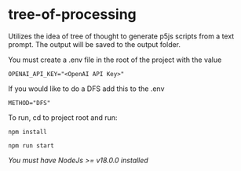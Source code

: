 # tree-of-processing
Utilizes the idea of tree of thought to generate p5js scripts from a text prompt. The output will be saved to the output folder.

You must create a .env file in the root of the project with the value

`OPENAI_API_KEY="<OpenAI API Key>"`

If you would like to do a DFS add this to the .env

`METHOD="DFS"`

To run, cd to project root and run:

`npm install`

`npm run start`

*You must have NodeJs >= v18.0.0 installed*
